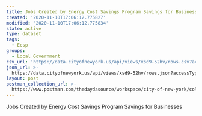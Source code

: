 ```yaml
---
title: Jobs Created by Energy Cost Savings Program Savings for Businesses - FY2019
created: '2020-11-10T17:06:12.775827'
modified: '2020-11-10T17:06:12.775834'
state: active
type: dataset
tags:
  - Ecsp
groups:
  - Local Government
csv_url: 'https://data.cityofnewyork.us/api/views/xsd9-52hv/rows.csv?accessType=DOWNLOAD'
json_url: >-
  https://data.cityofnewyork.us/api/views/xsd9-52hv/rows.json?accessType=DOWNLOAD
layout: post
postman_collection_url: >-
  https://www.postman.com/thedaydasource/workspace/city-of-new-york/collection/15909983-2fa8a3e4-4172-4e75-9bd0-321b0aa6c672
---
```

Jobs Created by Energy Cost Savings Program Savings for Businesses
